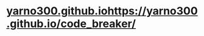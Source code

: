 # [yarno300.github.io](https://yarno300.github.io/code_breaker/)https://yarno300.github.io/code_breaker/
